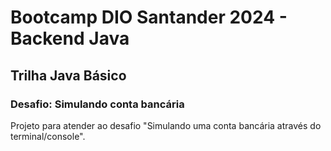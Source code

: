 # Bootcamp DIO Santander 2024 - Backend Java
## Trilha Java Básico
### Desafio: Simulando conta bancária

Projeto para atender ao desafio "Simulando uma conta bancária através do terminal/console".

